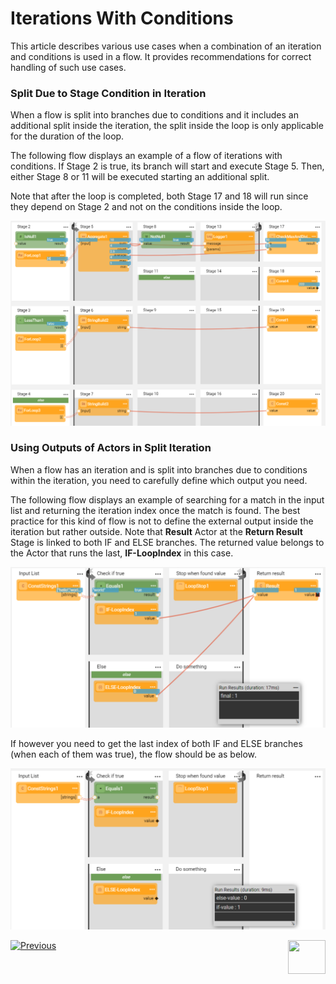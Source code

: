 # Iterations With Conditions

This article describes various use cases when a combination of an iteration and conditions is used in a flow. It provides recommendations for correct handling of such use cases.

### Split Due to Stage Condition in Iteration

When a flow is split into branches due to conditions and it includes an additional split inside the iteration, the split inside the loop is only applicable for the duration of the loop.

The following flow displays an example of a flow of iterations with conditions. If Stage 2 is true, its branch will start and execute Stage 5. Then, either Stage 8 or 11 will be executed starting an additional split. 

Note that after the loop is completed, both Stage 17 and 18 will run since they depend on Stage 2 and not on the conditions inside the loop.

<img src="images/iterate_over_branches.PNG" alt="image" style="zoom:70%;" />

### Using Outputs of Actors in Split Iteration

When a flow has an iteration and is split into branches due to conditions within the iteration, you need to carefully define which output you need. 

The following flow displays an example of searching for a match in the input list and returning the iteration index once the match is found. The best practice for this kind of flow is not to define the external output inside the iteration but rather outside. Note that **Result** Actor at the **Return Result** Stage is linked to both IF and ELSE branches. The returned value belongs to the Actor that runs the last, **IF-LoopIndex** in this case.

<img src="images/iterate_with_condition1.png" alt="image" style="zoom:70%;" />

If however you need to get the last index of both IF and ELSE branches (when each of them was true), the flow should be as below. 

<img src="images/iterate_with_condition2.png" alt="image" style="zoom:70%;" />





[![Previous](/articles/images/Previous.png)](21a_complex_iteration_flows.md)[<img align="right" width="60" height="54" src="/articles/images/Next.png">](22_broadway_flow_inner_flows.md)
